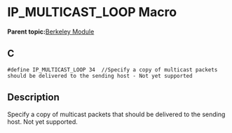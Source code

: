 # IP\_MULTICAST\_LOOP Macro

**Parent topic:**[Berkeley Module](GUID-5F35C98C-EC8E-40FF-9B62-3B31D508F820.md)

## C

```
#define IP_MULTICAST_LOOP 34  //Specify a copy of multicast packets should be delivered to the sending host - Not yet supported
```

## Description

Specify a copy of multicast packets that should be delivered to the sending host. Not yet supported.

